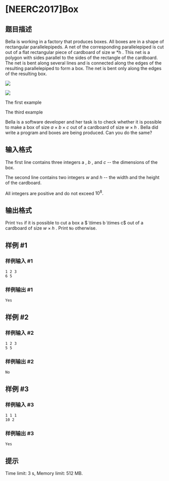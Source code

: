 # [NEERC2017]Box

## 题目描述



Bella is working in a factory that produces boxes. All boxes are in a shape of rectangular parallelepipeds. A net of the corresponding parallelepiped is cut out of a flat rectangular piece of cardboard of size $w$ *h . This net is a polygon with sides parallel to the sides of the rectangle of the cardboard. The net is bent along several lines and is connected along the edges of the resulting parallelepiped to form a box. The net is bent only along the edges of the resulting box.

![](https://onlinejudgeimages.s3-ap-northeast-1.amazonaws.com/problem/15284/1.png)

![](https://onlinejudgeimages.s3-ap-northeast-1.amazonaws.com/problem/15284/2.png)

The first example

The third example

Bella is a software developer and her task is to check whether it is possible to make a box of size $a \times b \times c$ out of a cardboard of size $w \times h$ . Bella did write a program and boxes are being produced. Can you do the same?



## 输入格式



The first line contains three integers a , $b$ , and $c$ -- the dimensions of the box.

The second line contains two integers $w$ and $h$ -- the width and the height of the cardboard.

All integers are positive and do not exceed $10^{8}.$



## 输出格式



Print `Yes` if it is possible to cut a box a $ \times b \times c$ out of a cardboard of size $w \times h$ . Print `No` otherwise.



## 样例 #1

### 样例输入 #1
```
1 2 3
6 5
```

### 样例输出 #1

```
Yes
```

## 样例 #2

### 样例输入 #2
```
1 2 3
5 5
```

### 样例输出 #2

```
No
```

## 样例 #3

### 样例输入 #3
```
1 1 1
10 2
```

### 样例输出 #3

```
Yes
```

## 提示

Time limit: 3 s, Memory limit: 512 MB. 


